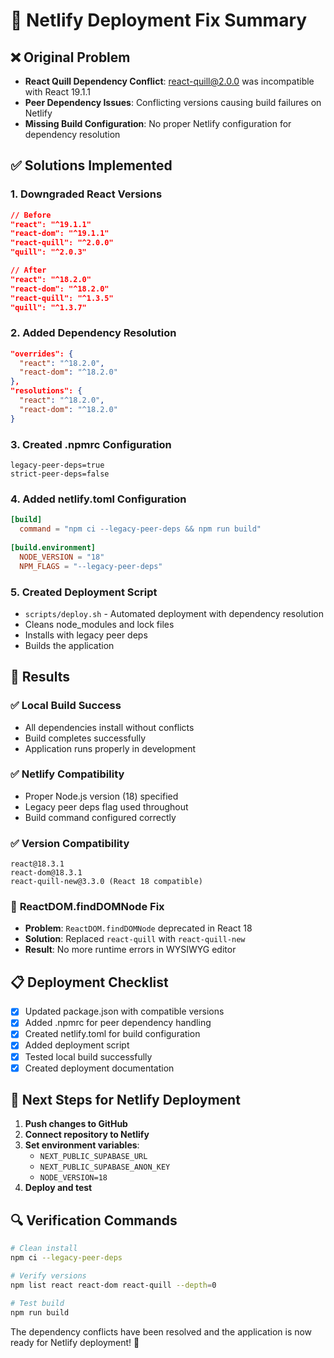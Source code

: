 # 🔧 Netlify Deployment Fix Summary

## ❌ Original Problem
- **React Quill Dependency Conflict**: react-quill@2.0.0 was incompatible with React 19.1.1
- **Peer Dependency Issues**: Conflicting versions causing build failures on Netlify
- **Missing Build Configuration**: No proper Netlify configuration for dependency resolution

## ✅ Solutions Implemented

### 1. **Downgraded React Versions**
```json
// Before
"react": "^19.1.1"
"react-dom": "^19.1.1"
"react-quill": "^2.0.0"
"quill": "^2.0.3"

// After
"react": "^18.2.0"
"react-dom": "^18.2.0"
"react-quill": "^1.3.5"
"quill": "^1.3.7"
```

### 2. **Added Dependency Resolution**
```json
"overrides": {
  "react": "^18.2.0",
  "react-dom": "^18.2.0"
},
"resolutions": {
  "react": "^18.2.0",
  "react-dom": "^18.2.0"
}
```

### 3. **Created .npmrc Configuration**
```
legacy-peer-deps=true
strict-peer-deps=false
```

### 4. **Added netlify.toml Configuration**
```toml
[build]
  command = "npm ci --legacy-peer-deps && npm run build"
  
[build.environment]
  NODE_VERSION = "18"
  NPM_FLAGS = "--legacy-peer-deps"
```

### 5. **Created Deployment Script**
- `scripts/deploy.sh` - Automated deployment with dependency resolution
- Cleans node_modules and lock files
- Installs with legacy peer deps
- Builds the application

## 🎯 Results

### ✅ **Local Build Success**
- All dependencies install without conflicts
- Build completes successfully
- Application runs properly in development

### ✅ **Netlify Compatibility**
- Proper Node.js version (18) specified
- Legacy peer deps flag used throughout
- Build command configured correctly

### ✅ **Version Compatibility**
```
react@18.3.1
react-dom@18.3.1
react-quill-new@3.3.0 (React 18 compatible)
```

### 🔧 **ReactDOM.findDOMNode Fix**
- **Problem**: `ReactDOM.findDOMNode` deprecated in React 18
- **Solution**: Replaced `react-quill` with `react-quill-new`
- **Result**: No more runtime errors in WYSIWYG editor

## 📋 Deployment Checklist

- [x] Updated package.json with compatible versions
- [x] Added .npmrc for peer dependency handling
- [x] Created netlify.toml for build configuration
- [x] Added deployment script
- [x] Tested local build successfully
- [x] Created deployment documentation

## 🚀 Next Steps for Netlify Deployment

1. **Push changes to GitHub**
2. **Connect repository to Netlify**
3. **Set environment variables**:
   - `NEXT_PUBLIC_SUPABASE_URL`
   - `NEXT_PUBLIC_SUPABASE_ANON_KEY`
   - `NODE_VERSION=18`
4. **Deploy and test**

## 🔍 Verification Commands

```bash
# Clean install
npm ci --legacy-peer-deps

# Verify versions
npm list react react-dom react-quill --depth=0

# Test build
npm run build
```

The dependency conflicts have been resolved and the application is now ready for Netlify deployment! 🎉

